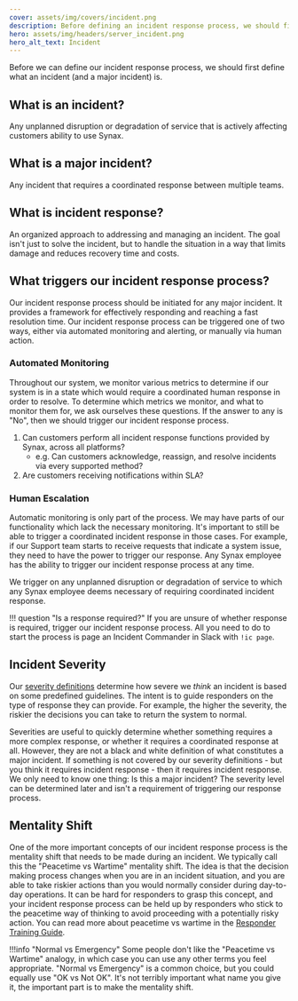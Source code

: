 ```yaml
---
cover: assets/img/covers/incident.png
description: Before defining an incident response process, we should first define what an incident (and a major incident) is, along with how we should trigger the response for such incidents.
hero: assets/img/headers/server_incident.png
hero_alt_text: Incident
---
```

Before we can define our incident response process, we should first define what an incident (and a major incident) is.

## What is an incident?
Any unplanned disruption or degradation of service that is actively affecting customers ability to use Synax.

## What is a major incident?
Any incident that requires a coordinated response between multiple teams.

## What is incident response?
An organized approach to addressing and managing an incident. The goal isn't just to solve the incident, but to handle the situation in a way that limits damage and reduces recovery time and costs.

## What triggers our incident response process?
Our incident response process should be initiated for any major incident. It provides a framework for effectively responding and reaching a fast resolution time. Our incident response process can be triggered one of two ways, either via automated monitoring and alerting, or manually via human action.

### Automated Monitoring
Throughout our system, we monitor various metrics to determine if our system is in a state which would require a coordinated human response in order to resolve. To determine which metrics we monitor, and what to monitor them for, we ask ourselves these questions. If the answer to any is "No", then we should trigger our incident response process.

1. Can customers perform all incident response functions provided by Synax, across all platforms?
    * e.g. Can customers acknowledge, reassign, and resolve incidents via every supported method?
1. Are customers receiving notifications within SLA?

### Human Escalation
Automatic monitoring is only part of the process. We may have parts of our functionality which lack the necessary monitoring. It's important to still be able to trigger a coordinated incident response in those cases. For example, if our Support team starts to receive requests that indicate a system issue, they need to have the power to trigger our response. Any Synax employee has the ability to trigger our incident response process at any time.

We trigger on any unplanned disruption or degradation of service to which any Synax employee deems necessary of requiring coordinated incident response.

!!! question "Is a response required?"
    If you are unsure of whether response is required, trigger our incident response process. All you need to do to start the process is page an Incident Commander in Slack with `!ic page`.

## Incident Severity
Our [severity definitions](../before/severity_levels.md) determine how severe we _think_ an incident is based on some predefined guidelines. The intent is to guide responders on the type of response they can provide. For example, the higher the severity, the riskier the decisions you can take to return the system to normal.

Severities are useful to quickly determine whether something requires a more complex response, or whether it requires a coordinated response at all. However, they are not a black and white definition of what constitutes a major incident. If something is not covered by our severity definitions - but you think it requires incident response - then it requires incident response. We only need to know one thing: Is this a major incident? The severity level can be determined later and isn't a requirement of triggering our response process.

## Mentality Shift
One of the more important concepts of our incident response process is the mentality shift that needs to be made during an incident. We typically call this the "Peacetime vs Wartime" mentality shift. The idea is that the decision making process changes when you are in an incident situation, and you are able to take riskier actions than you would normally consider during day-to-day operations. It can be hard for responders to grasp this concept, and your incident response process can be held up by responders who stick to the peacetime way of thinking to avoid proceeding with a potentially risky action. You can read more about peacetime vs wartime in the [Responder Training Guide](../training/subject_matter_expert.md#wartime-vs-peacetime).

!!!info "Normal vs Emergency"
    Some people don't like the "Peacetime vs Wartime" analogy, in which case you can use any other terms you feel appropriate. "Normal vs Emergency" is a common choice, but you could equally use "OK vs Not OK". It's not terribly important what name you give it, the important part is to make the mentality shift.
